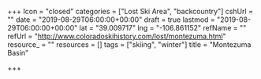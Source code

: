 +++
Icon = "closed"
categories = ["Lost Ski Area", "backcountry"]
cshUrl = ""
date = "2019-08-29T06:00:00+00:00"
draft = true
lastmod = "2019-08-29T06:00:00+00:00"
lat = "39.009717"
lng = "-106.861152"
refName = ""
refUrl = "http://www.coloradoskihistory.com/lost/montezuma.html"
resource_ = ""
resources = []
tags = ["skiing", "winter"]
title = "Montezuma Basin"

+++
